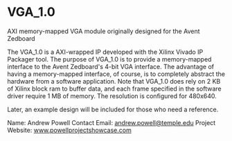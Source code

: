 # VGA_1.0
AXI memory-mapped VGA module originally designed for the Avent Zedboard 

The VGA_1.0 is a AXI-wrapped IP developed with the Xilinx Vivado IP Packager tool. The purpose of VGA_1.0 is to provide a memory-mapped interface to the Avent Zedboard's 4-bit VGA interface. The advantage of having a memory-mapped interface, of course, is to completely abstract the hardware from a software application. Note that VGA_1.0 does rely on 2 KB of Xilinx block ram to buffer data, and each frame specified in the software driver require 1 MB of memory. The resolution is configured for 480x640.

Later, an example design will be included for those who need a reference.

Name: Andrew Powell
Contact Email: andrew.powell@temple.edu
Project Website: www.powellprojectshowcase.com
